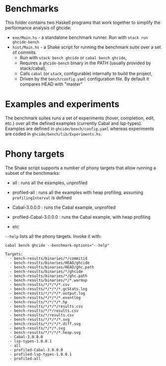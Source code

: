 
# Benchmarks

This folder contains two Haskell programs that work together to simplify the
performance analysis of ghcide:

- `exe/Main.hs` - a standalone benchmark runner. Run with `stack run ghcide-bench`
- `hist/Main.hs` - a Shake script for running the benchmark suite over a set of commits.
  - Run with `stack bench ghcide` or `cabal bench ghcide`,
  - Requires a `ghcide-bench` binary in the PATH (usually provided by stack/cabal),
  - Calls `cabal` (or `stack`, configurable) internally to build the project,
  - Driven by the `bench/config.yaml` configuration file.
    By default it compares HEAD with "master"

# Examples and experiments

The benchmark suites runs a set of experiments (hover, completion, edit, etc.)
over all the defined examples (currently Cabal and lsp-types). Examples are defined
in `ghcide/bench/config.yaml` whereas experiments are coded in `ghcide/bench/lib/Experiments.hs`.

# Phony targets

The Shake script supports a number of phony targets that allow running a subset of the benchmarks:

* all
:  runs all the examples, unprofiled

* profiled-all
:  runs all the examples with heap profiling, assuming `profilingInterval` is defined

* Cabal-3.0.0.0
:  runs the Cabal example, unprofiled

* profiled-Cabal-3.0.0.0
:  runs the Cabal example, with heap profiling

* etc

`--help` lists all the phony targets. Invoke it with:

    cabal bench ghcide --benchmark-options="--help"

```
Targets:
  - bench-results/binaries/*/commitid
  - bench-results/binaries/HEAD/ghcide
  - bench-results/binaries/HEAD/ghc.path
  - bench-results/binaries/*/ghcide
  - bench-results/binaries/*/ghc.path
  - bench-results/binaries/*/*.warmup
  - bench-results/*/*/*/*.csv
  - bench-results/*/*/*/*.gcStats.log
  - bench-results/*/*/*/*.output.log
  - bench-results/*/*/*/*.eventlog
  - bench-results/*/*/*/*.hp
  - bench-results/*/*/*/results.csv
  - bench-results/*/*/results.csv
  - bench-results/*/results.csv
  - bench-results/*/*/*/*.svg
  - bench-results/*/*/*/*.diff.svg
  - bench-results/*/*/*.svg
  - bench-results/*/*/*/*.heap.svg
  - Cabal-3.0.0.0
  - lsp-types-1.0.0.1
  - all
  - profiled-Cabal-3.0.0.0
  - profiled-lsp-types-1.0.0.1
  - profiled-all
  ```
